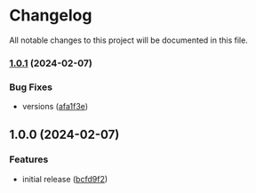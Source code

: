 # Changelog

All notable changes to this project will be documented in this file.

### [1.0.1](https://github.com/finisterra-io/terraform-aws-kms/compare/v1.0.0...v1.0.1) (2024-02-07)


### Bug Fixes

* versions ([afa1f3e](https://github.com/finisterra-io/terraform-aws-kms/commit/afa1f3eb0a0fc85b5200f2995fc4d3a44dcee7ee))

## 1.0.0 (2024-02-07)


### Features

* initial release ([bcfd9f2](https://github.com/finisterra-io/terraform-aws-kms/commit/bcfd9f2b0d2f5b1a2e1bb43cd3fe3434873b5256))
